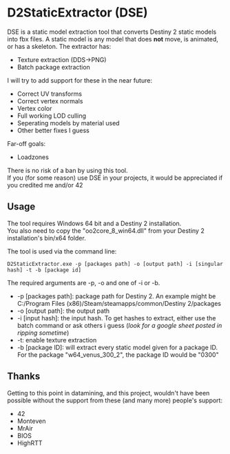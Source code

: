 # D2StaticExtractor (DSE)
DSE is a static model extraction tool that converts Destiny 2 static models into fbx files. A static model is any model that does **not** move, is animated, or has a skeleton. The extractor has:
- Texture extraction (DDS->PNG)
- Batch package extraction  

I will try to add support for these in the near future:
- Correct UV transforms
- Correct vertex normals
- Vertex color
- Full working LOD culling
- Seperating models by material used
- Other better fixes I guess  

Far-off goals:
- Loadzones  

There is no risk of a ban by using this tool.  
If you (for some reason) use DSE in your projects, it would be appreciated if you credited me and/or 42 

## Usage

The tool requires Windows 64 bit and a Destiny 2 installation.  
You also need to copy the "oo2core_8_win64.dll" from your Destiny 2 installation's bin/x64 folder.

The tool is used via the command line:

`D2StaticExtractor.exe -p [packages path] -o [output path] -i [singular hash] -t -b [package id]`

The required arguments are -p, -o and one of -i or -b.
- -p \[packages path]: package path for Destiny 2. An example might be C:/Program Files (x86)/Steam/steamapps/common/Destiny 2/packages
- -o \[output path]: the output path
- -i \[input hash]: the input hash. To get hashes to extract, either use the batch command or ask others i guess (*look for a google sheet posted in ripping sometime*)
- -t: enable texture extraction
- -b \[package ID]: will extract every static model given for a package ID. For the package "w64_venus_300_2", the package ID would be "0300"  

## Thanks
Getting to this point in datamining, and this project, wouldn't have been possible without the support from these (and many more) people's support:
- 42
- Monteven
- MrAir
- BIOS
- HighRTT
